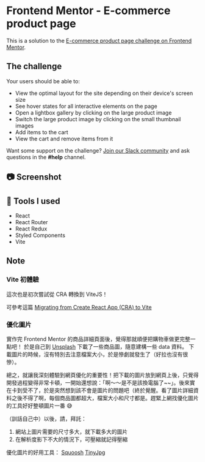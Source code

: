 # Frontend Mentor - E-commerce product page

This is a solution to the [E-commerce product page challenge on Frontend Mentor](https://www.frontendmentor.io/challenges/ecommerce-product-page-UPsZ9MJp6).

## The challenge

Your users should be able to:

- View the optimal layout for the site depending on their device's screen size
- See hover states for all interactive elements on the page
- Open a lightbox gallery by clicking on the large product image
- Switch the large product image by clicking on the small thumbnail images
- Add items to the cart
- View the cart and remove items from it

Want some support on the challenge? [Join our Slack community](https://www.frontendmentor.io/slack) and ask questions in the **#help** channel.

## 📷 Screenshot

## 🔧 Tools I used

- React
- React Router
- React Redux
- Styled Components
- Vite

## Note

### Vite 初體驗

這次也是初次嘗試從 CRA 轉換到 ViteJS！

可參考這篇 [Migrating from Create React App (CRA) to Vite](https://cathalmacdonnacha.com/migrating-from-create-react-app-cra-to-vite)

### 優化圖片

實作完 Frontend Mentor 的商品詳細頁面後，覺得那就順便把購物車做更完整一點吧！
於是自己到 [Unsplash](https://unsplash.com) 下載了一些商品圖，隨意建構一些 data 資料。
下載圖片的時候，沒有特別去注意檔案大小，於是慘劇就發生了（好拉也沒有很慘）。

總之，就讓我深刻體驗到網頁優化的重要性！把下載的圖片放到網頁上後，只覺得開發過程變得非常卡頓，一開始還想說：「啊～～是不是該換電腦了~~」。後來實在卡到受不了，於是突然想到該不會是圖片的問題吧（終於覺醒。看了圖片詳細資料之後不得了啊，每個商品圖都超大，檔案大小和尺寸都是。趕緊上網找優化圖片的工具好好整頓圖片一番 😅

（訓話自己中）以後，請，拜託：

1. 網站上圖片需要的尺寸多大，就下載多大的圖片
2. 在解析度影下不大的情況下，可壓縮就記得壓縮

優化圖片的好用工具：
[Squoosh](https://squoosh.app)
[TinyJpg](https://tinyjpg.com)
